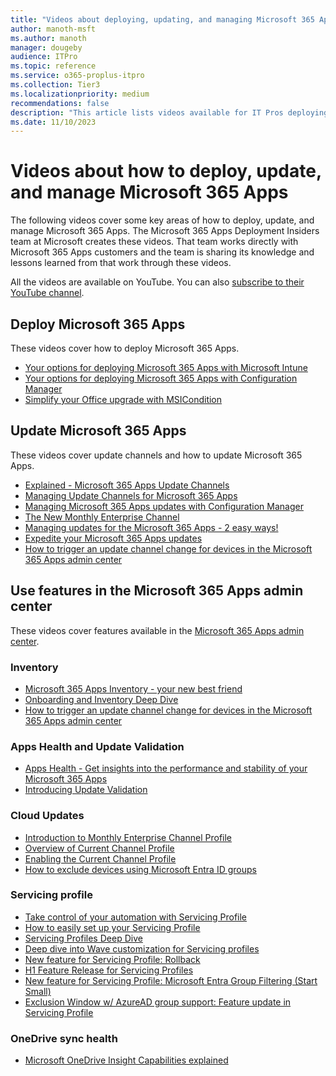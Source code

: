 ```yaml
---
title: "Videos about deploying, updating, and managing Microsoft 365 Apps"
author: manoth-msft
ms.author: manoth
manager: dougeby
audience: ITPro
ms.topic: reference
ms.service: o365-proplus-itpro
ms.collection: Tier3
ms.localizationpriority: medium
recommendations: false
description: "This article lists videos available for IT Pros deploying Microsoft 365 Apps."
ms.date: 11/10/2023
---
```


# Videos about how to deploy, update, and manage Microsoft 365 Apps

The following videos cover some key areas of how to deploy, update, and manage Microsoft 365 Apps. The Microsoft 365 Apps Deployment Insiders team at Microsoft creates these videos. That team works directly with Microsoft 365 Apps customers and the team is sharing its knowledge and lessons learned from that work through these videos.

All the videos are available on YouTube. You can also [subscribe to their YouTube channel](https://www.youtube.com/channel/UCtGE6W1kFbokk_aFVyN1KmA).

## Deploy Microsoft 365 Apps

These videos cover how to deploy Microsoft 365 Apps.

- [Your options for deploying Microsoft 365 Apps with Microsoft Intune](https://youtu.be/fA8lcnRXmkI)
- [Your options for deploying Microsoft 365 Apps with Configuration Manager](https://youtu.be/dUz1Jo4HGiQ)
- [Simplify your Office upgrade with MSICondition](https://youtu.be/7zHi6MRveRc)

## Update Microsoft 365 Apps

These videos cover update channels and how to update Microsoft 365 Apps.

- [Explained - Microsoft 365 Apps Update Channels](https://youtu.be/eNn4PDkmo7s)
- [Managing Update Channels for Microsoft 365 Apps](https://youtu.be/rIpoloAZnSg)
- [Managing Microsoft 365 Apps updates with Configuration Manager](https://youtu.be/dUz1Jo4HGiQ?t=791)
- [The New Monthly Enterprise Channel](https://youtu.be/0vrIkbWBTho)
- [Managing updates for the Microsoft 365 Apps - 2 easy ways!](https://youtu.be/ru11vVA8em4)
- [Expedite your Microsoft 365 Apps updates](https://youtu.be/g5VfSMlpJn0)
- [How to trigger an update channel change for devices in the Microsoft 365 Apps admin center](https://youtu.be/tFmktdQsKgY)

## Use features in the Microsoft 365 Apps admin center

These videos cover features available in the [Microsoft 365 Apps admin center](https://config.office.com).

### Inventory
- [Microsoft 365 Apps Inventory - your new best friend](https://youtu.be/qHDFffWHdKk)
- [Onboarding and Inventory Deep Dive](https://youtu.be/g1rDR2aOAQc)
- [How to trigger an update channel change for devices in the Microsoft 365 Apps admin center](https://youtu.be/tFmktdQsKgY)


### Apps Health and Update Validation
- [Apps Health - Get insights into the performance and stability of your Microsoft 365 Apps](https://youtu.be/g9tiCFNDOEw)
- [Introducing Update Validation](https://youtu.be/xZtXI-Ws-pE)

### Cloud Updates
- [Introduction to Monthly Enterprise Channel Profile](https://youtu.be/vUDGQ5I_5lo)
- [Overview of Current Channel Profile](https://youtu.be/wwguIOw788I)
- [Enabling the Current Channel Profile](https://youtu.be/lRegLZUjkUY)
- [How to exclude devices using Microsoft Entra ID groups](https://youtu.be/fvZLjP41kXE)

### Servicing profile
- [Take control of your automation with Servicing Profile](hhttps://youtu.be/i_eUkyFX30E)
- [How to easily set up your Servicing Profile](https://youtu.be/igBMDvKqVJU)
- [Servicing Profiles Deep Dive](https://youtu.be/YO6a3iNVXXI)
- [Deep dive into Wave customization for Servicing profiles](https://youtu.be/rDu8qVbE1DY)
- [New feature for Servicing Profile: Rollback](https://youtu.be/wyy_ll3wdlM)
- [H1 Feature Release for Servicing Profiles](https://youtu.be/dIeeelh5Gcg)
- [New feature for Servicing Profile: Microsoft Entra Group Filtering (Start Small)](https://youtu.be/RrEBevNV7pQ)
- [Exclusion Window w/ AzureAD group support: Feature update in Servicing Profile](https://youtu.be/WMVlfg_3wnw)

### OneDrive sync health
- [Microsoft OneDrive Insight Capabilities explained](https://youtu.be/0A2LbKoNFzU)
